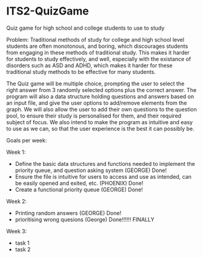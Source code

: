 # ITS2-QuizGame
Quiz game for high school and college students to use to study

Problem: Traditional methods of study for college and high school level students are often monotonous, and boring, which discourages students from engaging in these methods of traditional study. This makes it harder for students to study effectively, and well, especially with the existance of disorders such as ASD and ADHD, which makes it harder for these traditional study methods to be effective for many students.

The Quiz game will be multiple choice, prompting the user to select the right answer from 3 randomly selected options plus the correct answer. The program will also a data structure holding questions and answers based on an input file, and give the user options to add/remove elements from the graph. We will also allow the user to add their own questions to the question pool, to ensure their study is personalised for them, and their required subject of focus. We also intend to make the program as intuitive and easy to use as we can, so that the user experience is the best it can possibly be.

Goals per week:

Week 1:
  - Define the basic data structures and functions needed to implement the priority queue, and question asking system (GEORGE) Done!
  - Ensure the file is intuitive for users to access and use as intended, can be easily opened and exited, etc. (PHOENIX) Done!
  - Create a functional priority queue (GEORGE) Done!


Week 2:
  - Printing random answers (GEORGE) Done!
  - prioritising wrong quesions (George) Done!!!!!! FINALLY


Week 3:
  - task 1
  - task 2
